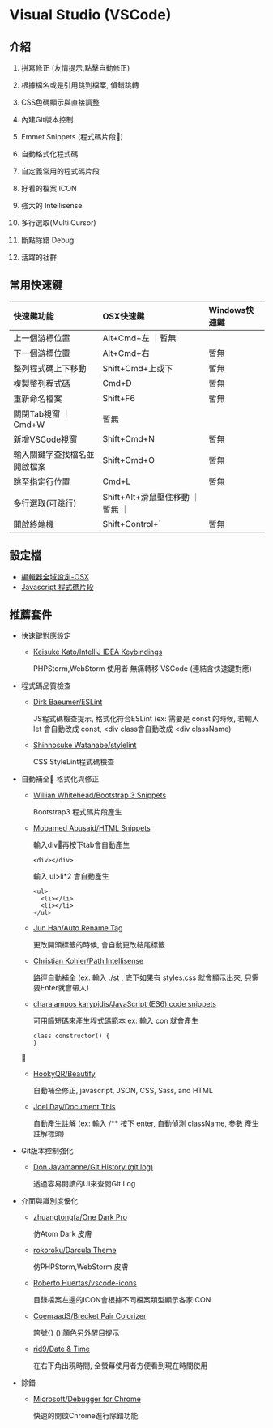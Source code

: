 # Visual Studio (VSCode)

## 介紹

1. 拼寫修正 (友情提示,點擊自動修正)

2. 根據檔名或是引用跳到檔案, 偵錯跳轉

3. CSS色碼顯示與直接調整

4. 內建Git版本控制

5. Emmet Snippets (程式碼片段)

6. 自動格式化程式碼

7. 自定義常用的程式碼片段

8. 好看的檔案 ICON

9. 強大的 Intellisense

10. 多行選取(Multi Cursor)

11. 斷點除錯 Debug

12. 活躍的社群


## 常用快速鍵

| 快速鍵功能 | OSX快速鍵 | Windows快速鍵 |
|:----|:---------|:-------------|
| 上一個游標位置 | Alt+Cmd+左 ｜暫無 |
| 下一個游標位置 | Alt+Cmd+右 | 暫無 |
| 整列程式碼上下移動 | Shift+Cmd+上或下 | 暫無 |
| 複製整列程式碼 | Cmd+D | 暫無 |
| 重新命名檔案 | Shift+F6 | 暫無 |
| 關閉Tab視窗 ｜ Cmd+W | 暫無 |
| 新增VSCode視窗 | Shift+Cmd+N | 暫無 |
| 輸入關鍵字查找檔名並開啟檔案 | Shift+Cmd+O | 暫無 |
| 跳至指定行位置 | Cmd+L | 暫無 |
| 多行選取(可跳行) | Shift+Alt+滑鼠壓住移動 ｜暫無 ｜
| 開啟終端機 | Shift+Control+` | 暫無 |

## 設定檔

- [編輯器全域設定-OSX](setting/setting-osx.json)
- [Javascript 程式碼片段](setting/javascript.json)

## 推薦套件

- 快速鍵對應設定

  - [Keisuke Kato/IntelliJ IDEA Keybindings](https://marketplace.visualstudio.com/items?itemName=k--kato.intellij-idea-keybindings)
  
     PHPStorm,WebStorm 使用者 無痛轉移 VSCode (連結含快速鍵對應)


- 程式碼品質檢查

  - [Dirk Baeumer/ESLint](https://marketplace.visualstudio.com/items?itemName=dbaeumer.vscode-eslint)

    JS程式碼檢查提示, 格式化符合ESLint (ex: 需要是 const 的時候, 若輸入 let 會自動改成 const, <div class會自動改成 <div className)


  - [Shinnosuke Watanabe/stylelint](https://marketplace.visualstudio.com/items?itemName=shinnn.stylelint)

    CSS StyleLint程式碼檢查


- 自動補全 格式化與修正

  - [Willian Whitehead/Bootstrap 3 Snippets](https://marketplace.visualstudio.com/items?itemName=wcwhitehead.bootstrap-3-snippets)

    Bootstrap3 程式碼片段產生


  - [Mobamed Abusaid/HTML Snippets](https://marketplace.visualstudio.com/items?itemName=abusaidm.html-snippets)

    輸入div再按下tab會自動產生

        <div></div>
    輸入 ul>li*2 會自動產生

        <ul>
          <li></li>
          <li></li>
        </ul>

  - [Jun Han/Auto Rename Tag](https://marketplace.visualstudio.com/items?itemName=formulahendry.auto-rename-tag)

    更改開頭標籤的時候, 會自動更改結尾標籤


  - [Christian Kohler/Path Intellisense](https://marketplace.visualstudio.com/items?itemName=christian-kohler.path-intellisense)

    路徑自動補全 (ex: 輸入 ./st , 底下如果有 styles.css 就會顯示出來, 只需要Enter就會帶入)



  - [charalampos karypidis/JavaScript (ES6) code snippets](https://marketplace.visualstudio.com/items?itemName=xabikos.JavaScriptSnippets)

    可用簡短碼來產生程式碼範本 ex: 輸入 con 就會產生 
    
        class constructor() {
        }

  


  - [HookyQR/Beautify](https://marketplace.visualstudio.com/items?itemName=HookyQR.beautify)

    自動補全修正, javascript, JSON, CSS, Sass, and HTML
    


  - [Joel Day/Document This](https://marketplace.visualstudio.com/items?itemName=joelday.docthis)

    自動產生註解 (ex: 輸入 /** 按下 enter, 自動偵測 className, 參數 產生註解標頭)
    


- Git版本控制強化

  - [Don Jayamanne/Git History (git log)](https://marketplace.visualstudio.com/items?itemName=donjayamanne.githistory)

    透過容易閱讀的UI來查閱Git Log



- 介面與識別度優化
     

  - [zhuangtongfa/One Dark Pro](https://marketplace.visualstudio.com/items?itemName=zhuangtongfa.Material-theme)

    仿Atom Dark 皮膚

     
  - [rokoroku/Darcula Theme](https://marketplace.visualstudio.com/items?itemName=rokoroku.vscode-theme-darcula)

    仿PHPStorm,WebStorm 皮膚


     
  - [Roberto Huertas/vscode-icons](https://marketplace.visualstudio.com/items?itemName=robertohuertasm.vscode-icons)

    目錄檔案左邊的ICON會根據不同檔案類型顯示各家ICON

     
  - [CoenraadS/Brecket Pair Colorizer](https://marketplace.visualstudio.com/items?itemName=CoenraadS.bracket-pair-colorizer)

    誇號{} () 顏色另外醒目提示

     
  - [rid9/Date & Time](https://marketplace.visualstudio.com/items?itemName=rid9.datetime)

    在右下角出現時間, 全螢幕使用者方便看到現在時間使用



- 除錯

  - [Microsoft/Debugger for Chrome](https://marketplace.visualstudio.com/items?itemName=msjsdiag.debugger-for-chrome)

    快速的開啟Chrome進行除錯功能

